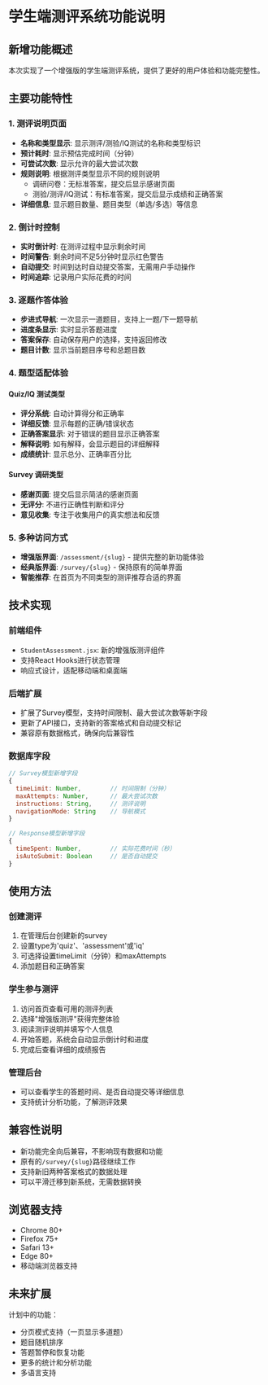 # 学生端测评系统功能说明

## 新增功能概述

本次实现了一个增强版的学生端测评系统，提供了更好的用户体验和功能完整性。

## 主要功能特性

### 1. 测评说明页面

- **名称和类型显示**: 显示测评/测验/IQ测试的名称和类型标识
- **预计耗时**: 显示预估完成时间（分钟）
- **可尝试次数**: 显示允许的最大尝试次数
- **规则说明**: 根据测评类型显示不同的规则说明
    - 调研问卷：无标准答案，提交后显示感谢页面
    - 测验/测评/IQ测试：有标准答案，提交后显示成绩和正确答案
- **详细信息**: 显示题目数量、题目类型（单选/多选）等信息

### 2. 倒计时控制

- **实时倒计时**: 在测评过程中显示剩余时间
- **时间警告**: 剩余时间不足5分钟时显示红色警告
- **自动提交**: 时间到达时自动提交答案，无需用户手动操作
- **时间追踪**: 记录用户实际花费的时间

### 3. 逐题作答体验

- **步进式导航**: 一次显示一道题目，支持上一题/下一题导航
- **进度条显示**: 实时显示答题进度
- **答案保存**: 自动保存用户的选择，支持返回修改
- **题目计数**: 显示当前题目序号和总题目数

### 4. 题型适配体验

#### Quiz/IQ 测试类型

- **评分系统**: 自动计算得分和正确率
- **详细反馈**: 显示每题的正确/错误状态
- **正确答案显示**: 对于错误的题目显示正确答案
- **解释说明**: 如有解释，会显示题目的详细解释
- **成绩统计**: 显示总分、正确率百分比

#### Survey 调研类型

- **感谢页面**: 提交后显示简洁的感谢页面
- **无评分**: 不进行正确性判断和评分
- **意见收集**: 专注于收集用户的真实想法和反馈

### 5. 多种访问方式

- **增强版界面**: `/assessment/{slug}` - 提供完整的新功能体验
- **经典版界面**: `/survey/{slug}` - 保持原有的简单界面
- **智能推荐**: 在首页为不同类型的测评推荐合适的界面

## 技术实现

### 前端组件

- `StudentAssessment.jsx`: 新的增强版测评组件
- 支持React Hooks进行状态管理
- 响应式设计，适配移动端和桌面端

### 后端扩展

- 扩展了Survey模型，支持时间限制、最大尝试次数等新字段
- 更新了API接口，支持新的答案格式和自动提交标记
- 兼容原有数据格式，确保向后兼容性

### 数据库字段

```javascript
// Survey模型新增字段
{
  timeLimit: Number,        // 时间限制（分钟）
  maxAttempts: Number,      // 最大尝试次数
  instructions: String,     // 测评说明
  navigationMode: String    // 导航模式
}

// Response模型新增字段
{
  timeSpent: Number,        // 实际花费时间（秒）
  isAutoSubmit: Boolean     // 是否自动提交
}
```

## 使用方法

### 创建测评

1. 在管理后台创建新的survey
2. 设置type为'quiz'、'assessment'或'iq'
3. 可选择设置timeLimit（分钟）和maxAttempts
4. 添加题目和正确答案

### 学生参与测评

1. 访问首页查看可用的测评列表
2. 选择"增强版测评"获得完整体验
3. 阅读测评说明并填写个人信息
4. 开始答题，系统会自动显示倒计时和进度
5. 完成后查看详细的成绩报告

### 管理后台

- 可以查看学生的答题时间、是否自动提交等详细信息
- 支持统计分析功能，了解测评效果

## 兼容性说明

- 新功能完全向后兼容，不影响现有数据和功能
- 原有的`/survey/{slug}`路径继续工作
- 支持新旧两种答案格式的数据处理
- 可以平滑迁移到新系统，无需数据转换

## 浏览器支持

- Chrome 80+
- Firefox 75+
- Safari 13+
- Edge 80+
- 移动端浏览器支持

## 未来扩展

计划中的功能：

- 分页模式支持（一页显示多道题）
- 题目随机排序
- 答题暂停和恢复功能
- 更多的统计和分析功能
- 多语言支持
